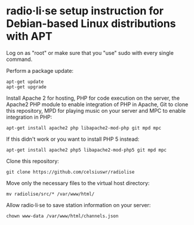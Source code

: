 # radio·li·se setup instruction for Debian-based Linux distributions with APT

Log on as "root" or make sure that you "use" sudo with every single command.

Perform a package update:

    apt-get update
    apt-get upgrade
    
Install Apache 2 for hosting, PHP for code execution on the server, the Apache2 PHP module to enable integration of PHP in Apache, Git to clone this repository, MPD for playing music on your server and MPC to enable integration in PHP:
    
    apt-get install apache2 php libapache2-mod-php git mpd mpc
    
If this didn't work or you want to install PHP 5 instead:

    apt-get install apache2 php5 libapache2-mod-php5 git mpd mpc
    
Clone this repository:
    
    git clone https://github.com/celsiuswr/radiolise
    
Move only the necessary files to the virtual host directory:
    
    mv radiolise/src/* /var/www/html/
    
Allow radio·li·se to save station information on your server:
    
    chown www-data /var/www/html/channels.json
